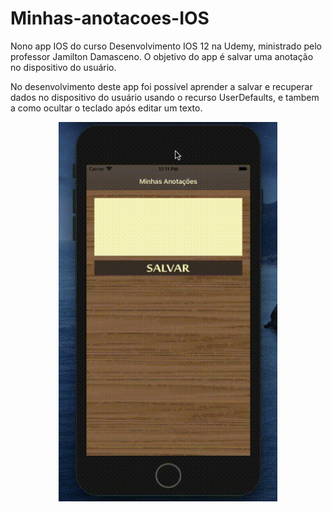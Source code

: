 # Minhas-anotacoes-IOS
Nono app IOS do curso Desenvolvimento IOS 12 na Udemy, ministrado pelo professor Jamilton Damasceno. O objetivo do app é salvar uma anotação no dispositivo do usuário.

No desenvolvimento deste app foi possível aprender a salvar e recuperar dados no dispositivo do usuário usando o recurso UserDefaults, e tambem a como ocultar o teclado após editar um texto. 

<p align="center">
  <img src="https://github.com/Gilbert097/Minhas-anotacoes-IOS/blob/main/minhas-anotacoes.gif?raw=true" width="350" title="Imagem App">
</p>

